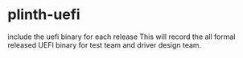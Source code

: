 # plinth-uefi
include the uefi binary for each release
This will record the all formal released UEFI binary for test team and driver design team.
